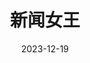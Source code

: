 ---
layout: movie-review
title: 新闻女王
description: >
  矮子里拔将军。
category: 剧集
img: assets/img/movie/2023/xin_wen_nv_wang.webp
star: 4
date: 2023-12-19
---